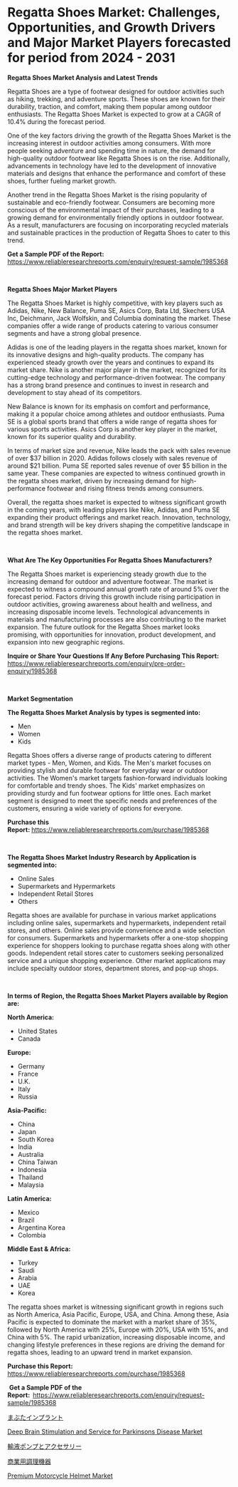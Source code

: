<p><h1>Regatta Shoes Market: Challenges, Opportunities, and Growth Drivers and Major Market Players forecasted for period from 2024 - 2031</h1></p><p><strong>Regatta Shoes Market Analysis and Latest Trends</strong></p>
<p><p>Regatta Shoes are a type of footwear designed for outdoor activities such as hiking, trekking, and adventure sports. These shoes are known for their durability, traction, and comfort, making them popular among outdoor enthusiasts. The Regatta Shoes Market is expected to grow at a CAGR of 10.4% during the forecast period. </p><p>One of the key factors driving the growth of the Regatta Shoes Market is the increasing interest in outdoor activities among consumers. With more people seeking adventure and spending time in nature, the demand for high-quality outdoor footwear like Regatta Shoes is on the rise. Additionally, advancements in technology have led to the development of innovative materials and designs that enhance the performance and comfort of these shoes, further fueling market growth.</p><p>Another trend in the Regatta Shoes Market is the rising popularity of sustainable and eco-friendly footwear. Consumers are becoming more conscious of the environmental impact of their purchases, leading to a growing demand for environmentally friendly options in outdoor footwear. As a result, manufacturers are focusing on incorporating recycled materials and sustainable practices in the production of Regatta Shoes to cater to this trend.</p></p>
<p><strong>Get a Sample PDF of the Report:&nbsp;</strong> <a href="https://www.reliableresearchreports.com/enquiry/request-sample/1985368">https://www.reliableresearchreports.com/enquiry/request-sample/1985368</a></p>
<p>&nbsp;</p>
<p><strong>Regatta Shoes Major Market Players</strong></p>
<p><p>The Regatta Shoes Market is highly competitive, with key players such as Adidas, Nike, New Balance, Puma SE, Asics Corp, Bata Ltd, Skechers USA Inc, Deichmann, Jack Wolfskin, and Columbia dominating the market. These companies offer a wide range of products catering to various consumer segments and have a strong global presence.</p><p>Adidas is one of the leading players in the regatta shoes market, known for its innovative designs and high-quality products. The company has experienced steady growth over the years and continues to expand its market share. Nike is another major player in the market, recognized for its cutting-edge technology and performance-driven footwear. The company has a strong brand presence and continues to invest in research and development to stay ahead of its competitors.</p><p>New Balance is known for its emphasis on comfort and performance, making it a popular choice among athletes and outdoor enthusiasts. Puma SE is a global sports brand that offers a wide range of regatta shoes for various sports activities. Asics Corp is another key player in the market, known for its superior quality and durability.</p><p>In terms of market size and revenue, Nike leads the pack with sales revenue of over $37 billion in 2020. Adidas follows closely with sales revenue of around $21 billion. Puma SE reported sales revenue of over $5 billion in the same year. These companies are expected to witness continued growth in the regatta shoes market, driven by increasing demand for high-performance footwear and rising fitness trends among consumers.</p><p>Overall, the regatta shoes market is expected to witness significant growth in the coming years, with leading players like Nike, Adidas, and Puma SE expanding their product offerings and market reach. Innovation, technology, and brand strength will be key drivers shaping the competitive landscape in the regatta shoes market.</p></p>
<p>&nbsp;</p>
<p><strong>What Are The Key Opportunities For Regatta Shoes Manufacturers?</strong></p>
<p><p>The Regatta Shoes market is experiencing steady growth due to the increasing demand for outdoor and adventure footwear. The market is expected to witness a compound annual growth rate of around 5% over the forecast period. Factors driving this growth include rising participation in outdoor activities, growing awareness about health and wellness, and increasing disposable income levels. Technological advancements in materials and manufacturing processes are also contributing to the market expansion. The future outlook for the Regatta Shoes market looks promising, with opportunities for innovation, product development, and expansion into new geographic regions.</p></p>
<p><strong>Inquire or Share Your Questions If Any Before Purchasing This Report:</strong> <a href="https://www.reliableresearchreports.com/enquiry/pre-order-enquiry/1985368">https://www.reliableresearchreports.com/enquiry/pre-order-enquiry/1985368</a></p>
<p>&nbsp;</p>
<p><strong>Market Segmentation</strong></p>
<p><strong>The Regatta Shoes Market Analysis by types is segmented into:</strong></p>
<p><ul><li>Men</li><li>Women</li><li>Kids</li></ul></p>
<p><p>Regatta Shoes offers a diverse range of products catering to different market types - Men, Women, and Kids. The Men's market focuses on providing stylish and durable footwear for everyday wear or outdoor activities. The Women's market targets fashion-forward individuals looking for comfortable and trendy shoes. The Kids' market emphasizes on providing sturdy and fun footwear options for little ones. Each market segment is designed to meet the specific needs and preferences of the customers, ensuring a wide variety of options for everyone.</p></p>
<p><strong>Purchase this Report:&nbsp;</strong><a href="https://www.reliableresearchreports.com/purchase/1985368">https://www.reliableresearchreports.com/purchase/1985368</a></p>
<p>&nbsp;</p>
<p><strong>The Regatta Shoes Market Industry Research by Application is segmented into:</strong></p>
<p><ul><li>Online Sales</li><li>Supermarkets and Hypermarkets</li><li>Independent Retail Stores</li><li>Others</li></ul></p>
<p><p>Regatta shoes are available for purchase in various market applications including online sales, supermarkets and hypermarkets, independent retail stores, and others. Online sales provide convenience and a wide selection for consumers. Supermarkets and hypermarkets offer a one-stop shopping experience for shoppers looking to purchase regatta shoes along with other goods. Independent retail stores cater to customers seeking personalized service and a unique shopping experience. Other market applications may include specialty outdoor stores, department stores, and pop-up shops.</p></p>
<p>&nbsp;</p>
<p><strong>In terms of Region, the Regatta Shoes Market Players available by Region are:</strong></p>
<p>
    <p> <strong> North America: </strong>
        <ul>
            <li>United States</li>
            <li>Canada</li>
        </ul>
        </p> 
    <p> <strong> Europe: </strong>
        <ul>
            <li>Germany</li>
            <li>France</li>
            <li>U.K.</li>
            <li>Italy</li>
            <li>Russia</li>
        </ul>
        </p> 
    <p> <strong> Asia-Pacific: </strong>
        <ul>
            <li>China</li>
            <li>Japan</li>
            <li>South Korea</li>
            <li>India</li>
            <li>Australia</li>
            <li>China Taiwan</li>
            <li>Indonesia</li>
            <li>Thailand</li>
            <li>Malaysia</li>
        </ul>
        </p> 
    <p> <strong> Latin America: </strong>
        <ul>
            <li>Mexico</li>
            <li>Brazil</li>
            <li>Argentina Korea</li>
            <li>Colombia</li>
        </ul>
        </p> 
    <p> <strong> Middle East & Africa: </strong>
        <ul>
            <li>Turkey</li>
            <li>Saudi</li>
            <li>Arabia</li>
            <li>UAE</li>
            <li>Korea</li>
        </ul>
    </p>
    </p>
<p><p>The regatta shoes market is witnessing significant growth in regions such as North America, Asia Pacific, Europe, USA, and China. Among these, Asia Pacific is expected to dominate the market with a market share of 35%, followed by North America with 25%, Europe with 20%, USA with 15%, and China with 5%. The rapid urbanization, increasing disposable income, and changing lifestyle preferences in these regions are driving the demand for regatta shoes, leading to an upward trend in market expansion.</p></p>
<p><strong>Purchase this Report: </strong><a href="https://www.reliableresearchreports.com/purchase/1985368">https://www.reliableresearchreports.com/purchase/1985368</a></p>
<p>&nbsp;<strong>Get a Sample PDF of the Report:&nbsp;&nbsp;</strong><a href="https://www.reliableresearchreports.com/enquiry/request-sample/1985368">https://www.reliableresearchreports.com/enquiry/request-sample/1985368</a></p>
<p><strong></strong></p>
<p><p><a href="https://medium.com/@harmonybogan1944/%E3%81%BE%E3%81%B6%E3%81%9F%E3%82%A4%E3%83%B3%E3%83%97%E3%83%A9%E3%83%B3%E3%83%88%E5%B8%82%E5%A0%B4%E3%83%AC%E3%83%9D%E3%83%BC%E3%83%88%E3%81%AF-%E3%81%93%E3%81%AE%E5%B8%82%E5%A0%B4%E3%81%AE%E6%9C%80%E6%96%B0%E3%83%88%E3%83%AC%E3%83%B3%E3%83%89%E3%82%84%E6%88%90%E9%95%B7%E6%A9%9F%E4%BC%9A%E3%82%92%E6%98%8E%E3%82%89%E3%81%8B%E3%81%AB%E3%81%97%E3%81%A6%E3%81%84%E3%81%BE%E3%81%99-1ec17e9e1ed2">まぶたインプラント</a></p><p><a href="https://issuu.com/reportprime-2/docs/deep-brain-stimulation-and-service-for-parkinsons-">Deep Brain Stimulation and Service for Parkinsons Disease Market</a></p><p><a href="https://github.com/ksxzwxabcuynh011/Market-Research-Report-List-1/blob/main/58337154218.md">輸液ポンプとアクセサリー</a></p><p><a href="https://github.com/mcbeesbxa270/Market-Research-Report-List-1/blob/main/90221524219.md">商業用調理機器</a></p><p><a href="https://github.com/dx0328/Market-Research-Report-List-1/blob/main/premium-motorcycle-helmet-market.md">Premium Motorcycle Helmet Market</a></p></p>